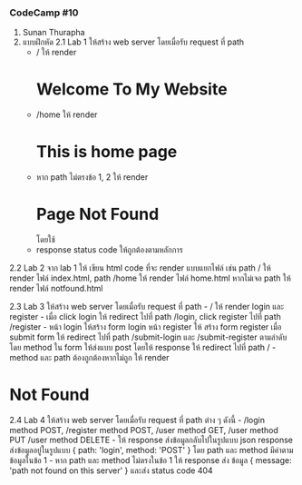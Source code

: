 ### CodeCamp #10
1. Sunan Thurapha
2. แบบฝึกหัด
  2.1 Lab 1
	ให้สร้าง web server โดยเมื่อรับ request ที่ path
    - / ให้ render <h1>Welcome To My Website</h1>
    - /home ให้ render <h1>This is home page</h1>
    - หาก path ไม่ตรงข้อ 1, 2 ให้ render <h1>Page Not Found</h1> โดยใช้
    - response status code ให้ถูกต้องตามหลักการ

  2.2 Lab 2
	จาก lab 1 ให้ เขียน html code ที่จะ render แบบแยกไฟล์ เช่น path / ให้ render ไฟล์ index.html, path /home ให้ render ไฟล์ home.html หากไม่เจอ path ให้ render ไฟล์ notfound.html
  
  2.3 Lab 3
	ให้สร้าง web server โดยเมื่อรับ request ที่ path
    - / ให้ render <a>login</a> และ  <a>register</a>
    - เมื่อ click login ให้ redirect ไปที่ path /login, click register ไปที่ path /register
    - หน้า login ให้สร้าง form login หน้า register ให้ สร้าง form register เมื่อ submit form ให้  redirect ไปที่ path /submit-login และ /submit-register ตามลำดับ โดย method ใน form ให้ส่งแบบ post โดยให้ response ให้ redirect ไปที่ path /
    - method และ path ต้องถูกต้องหากไม่ถูก ให้ render <h1>Not Found</h1>

  2.4 Lab 4
	ให้สร้าง web server โดยเมื่อรับ request ที่ path ต่าง ๆ ดังนี้
    - /login method POST, /register method POST, /user method GET, /user method PUT
    /user method DELETE
    - ให้ response ส่งข้อมูลกลับไปในรูปแบบ json
    response ส่งข้อมูลอยู่ในรูปแบบ { path: 'login', method: 'POST' } โดย path และ method มีค่าตามข้อมูลในข้อ 1
    - หาก path และ method ไม่ตรงในข้อ 1 ให้ response ส่ง ข้อมูล { message: 'path not found on this server' } และส่ง status code 404
